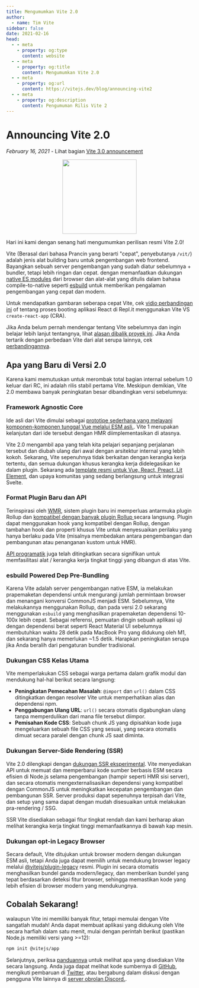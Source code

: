 ```yaml
---
title: Mengumumkan Vite 2.0
author:
  - name: Tim Vite
sidebar: false
date: 2021-02-16
head:
  - - meta
    - property: og:type
      content: website
  - - meta
    - property: og:title
      content: Mengumumkan Vite 2.0
  - - meta
    - property: og:url
      content: https://vitejs.dev/blog/announcing-vite2
  - - meta
    - property: og:description
      content: Pengumuman Rilis Vite 2
---
```


# Announcing Vite 2.0

_February 16, 2021_ - Lihat bagian [Vite 3.0 announcement](./announcing-vite3.md)

<p style="text-align:center">
  <img src="/logo.svg" style="height:200px">
</p>

Hari ini kami dengan senang hati mengumumkan perilisan resmi Vite 2.0!

Vite (Berasal dari bahasa Prancin yang berarti "cepat", penyebutanya `/vit/`) adalah jenis alat building baru untuk pengembangan web frontend. Bayangkan sebuah server pengembangan yang sudah diatur sebelumnya + bundler, tetapi lebih ringan dan cepat. dengan memanfaatkan dukungan [native ES modules](https://developer.mozilla.org/en-US/docs/Web/JavaScript/Guide/Modules) dari browser dan alat-alat yang ditulis dalam bahasa compile-to-native seperti [esbuild](https://esbuild.github.io/) untuk memberikan pengalaman pengembangan yang cepat dan modern.

Untuk mendapatkan gambaran seberapa cepat Vite, cek [vidio perbandingan ini](https://twitter.com/amasad/status/1355379680275128321) of tentang proses booting aplikasi React di Repl.it menggunakan Vite VS `create-react-app` (CRA).

Jika Anda belum pernah mendengar tentang Vite sebelumnya dan ingin belajar lebih lanjut tentangnya, lihat [alasan dibalik proyek ini](https://vitejs.dev/guide/why.html). Jika Anda tertarik dengan perbedaan Vite dari alat serupa lainnya, cek [perbandingannya](https://vitejs.dev/guide/comparisons.html).

## Apa yang Baru di Versi 2.0

Karena kami memutuskan untuk merombak total bagian internal sebelum 1.0 keluar dari RC, ini adalah rilis stabil pertama Vite. Meskipun demikian, Vite 2.0 membawa banyak peningkatan besar dibandingkan versi sebelumnya:

### Framework Agnostic Core

Ide asli dari Vite dimulai sebagai [ prototipe sederhana yang melayani komponen-komponen tunggal Vue melalui ESM asli.](https://github.com/vuejs/vue-dev-server). Vite 1 merupakan kelanjutan dari ide tersebut dengan HMR diimplementasikan di atasnya.

Vite 2.0 mengambil apa yang telah kita pelajari sepanjang perjalanan tersebut dan diubah ulang dari awal dengan arsitektur internal yang lebih kokoh. Sekarang, Vite sepenuhnya tidak berkaitan dengan kerangka kerja tertentu, dan semua dukungan khusus kerangka kerja didelegasikan ke dalam plugin. Sekarang ada [ template resmi untuk Vue, React, Preact, Lit Element](https://github.com/vitejs/vite/tree/main/packages/create-vite), dan upaya komunitas yang sedang berlangsung untuk integrasi Svelte.

### Format Plugin Baru dan API

Terinspirasi oleh [WMR](https://github.com/preactjs/wmr), sistem plugin baru ini memperluas antarmuka plugin Rollup dan [ kompatibel dengan banyak plugin Rollup ](https://vite-rollup-plugins.patak.dev/) secara langsung. Plugin dapat menggunakan hook yang kompatibel dengan Rollup, dengan tambahan hook dan properti khusus Vite untuk menyesuaikan perilaku yang hanya berlaku pada Vite (misalnya membedakan antara pengembangan dan pembangunan atau penanganan kustom untuk HMR).

 [API programatik](https://vitejs.dev/guide/api-javascript.html) juga telah ditingkatkan secara signifikan untuk memfasilitasi alat / kerangka kerja tingkat tinggi yang dibangun di atas Vite.

### esbuild Powered Dep Pre-Bundling

Karena Vite adalah server pengembangan native ESM, ia melakukan prapemaketan dependensi untuk mengurangi jumlah permintaan browser dan menangani konversi CommonJS menjadi ESM. Sebelumnya, Vite melakukannya menggunakan Rollup, dan pada versi 2.0 sekarang menggunakan `esbuild` yang menghasilkan prapemaketan dependensi 10-100x lebih cepat. Sebagai referensi, pemuatan dingin sebuah aplikasi uji dengan dependensi berat seperti React Material UI sebelumnya membutuhkan waktu 28 detik pada MacBook Pro yang didukung oleh M1, dan sekarang hanya memerlukan ~1.5 detik. Harapkan peningkatan serupa jika Anda beralih dari pengaturan bundler tradisional.

### Dukungan CSS Kelas Utama

Vite memperlakukan CSS sebagai warga pertama dalam grafik modul dan mendukung hal-hal berikut secara langsung:

- **Peningkatan Pemecahan Masalah**: `@import` dan `url()` dalam CSS ditingkatkan dengan resolver Vite untuk memperhatikan alias dan dependensi npm.
- **Penggabungan Ulang URL**: `url()` secara otomatis digabungkan ulang tanpa memperdulikan dari mana file tersebut diimpor.
- **Pemisahan Kode CSS**: Sebuah chunk JS yang dipisahkan kode juga mengeluarkan sebuah file CSS yang sesuai, yang secara otomatis dimuat secara paralel dengan chunk JS saat diminta.

### Dukungan Server-Side Rendering (SSR)

Vite 2.0 dilengkapi dengan [ dukungan SSR eksperimental](https://vitejs.dev/guide/ssr.html). Vite menyediakan API untuk memuat dan memperbarui kode sumber berbasis ESM secara efisien di Node.js selama pengembangan (hampir seperti HMR sisi server), dan secara otomatis mengexternalisasikan dependensi yang kompatibel dengan CommonJS untuk meningkatkan kecepatan pengembangan dan pembangunan SSR. Server produksi dapat sepenuhnya terpisah dari Vite, dan setup yang sama dapat dengan mudah disesuaikan untuk melakukan pra-rendering / SSG.

SSR Vite disediakan sebagai fitur tingkat rendah dan kami berharap akan melihat kerangka kerja tingkat tinggi memanfaatkannya di bawah kap mesin.

### Dukungan opt-in Legacy Browser 

Secara default, Vite ditujukan untuk browser modern dengan dukungan ESM asli, tetapi Anda juga dapat memilih untuk mendukung browser legacy melalui [@vitejs/plugin-legacy](https://github.com/vitejs/vite/tree/main/packages/plugin-legacy) resmi. Plugin ini secara otomatis menghasilkan bundel ganda modern/legacy, dan memberikan bundel yang tepat berdasarkan deteksi fitur browser, sehingga memastikan kode yang lebih efisien di browser modern yang mendukungnya.

## Cobalah Sekarang!

walaupun Vite ini memiliki banyak fitur, tetapi memulai dengan Vite sangatlah mudah! Anda dapat membuat aplikasi yang didukung oleh Vite secara harfiah dalam satu menit, mulai dengan perintah berikut (pastikan Node.js memiliki versi yang >=12):

```bash
npm init @vitejs/app
```

Selanjutnya, periksa [panduannya](https://vitejs.dev/guide/) untuk melihat apa yang disediakan Vite secara langsung. Anda juga dapat melihat kode sumbernya di [GitHub](https://github.com/vitejs/vite), mengikuti pembaruan di [Twitter](https://twitter.com/vite_js), atau bergabung dalam diskusi dengan pengguna Vite lainnya di [server obrolan Discord.](http://chat.vitejs.dev/).
